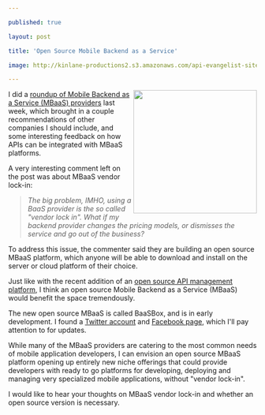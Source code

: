 ---
published: true
layout: post
title: 'Open Source Mobile Backend as a Service'
image: http://kinlane-productions2.s3.amazonaws.com/api-evangelist-site/blog/Mobile Backend as a Service.png
---

<p><img src="https://s3.amazonaws.com/kinlane-productions2/mobile-backend-as-a-service/Mobile+Backend+as+a+Service.png" alt="" width="250" align="right" />I did a <a title="roundup of Mobile Backend as a Service (MBaaS) providers" href="/2012/08/22/mobile-backend-as-a-service-roundup-and-the-future-of-web-apis/">roundup of Mobile Backend as a Service (MBaaS) providers</a> last week, which brought in a couple recommendations of other companies I should include, and some interesting feedback on how APIs can be integrated with MBaaS platforms.
<p>A very interesting comment left on the post was about MBaaS vendor lock-in:
<blockquote><em>The big problem, IMHO, using a BaaS provider is the so called "vendor lock in". What if my backend provider changes the pricing models, or dismisses the service and go out of the business? </em></blockquote>
<p>To address this issue, the commenter said they are building an open source MBaaS platform, which anyone will be able to download and install on the server or cloud platform of their choice.
<p>Just like with the recent addition of an <a title="open source api management platform" href="http://apievangelist.com/2012/06/19/the-100-open-source-api-platform-i-was-looking-for/">open source API management platform</a>, I think an open source Mobile Backend as a Service (MBaaS) would benefit the space tremendously.
<p>The new open source MBaaS is called BaaSBox, and is in early development.  I found a <a href="https://twitter.com/baasbox">Twitter account</a> and <a href="https://www.facebook.com/BaasBox">Facebook page</a>, which I'll pay attention to for updates.
<p>While many of the MBaaS providers are catering to the most common needs of mobile application developers, I can envision an open source MBaaS platform opening up entirely new niche offerings that could provide developers with ready to go platforms for developing, deploying and managing very specialized mobile applications, without "vendor lock-in". &nbsp;
<p>I would like to hear your thoughts on MBaaS vendor lock-in and whether an open source version is necessary.

